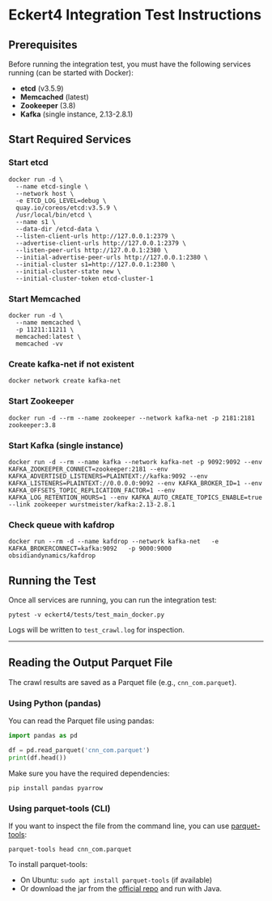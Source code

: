 # Eckert4 Integration Test Instructions

## Prerequisites

Before running the integration test, you must have the following services running (can be started with Docker):

- **etcd** (v3.5.9)
- **Memcached** (latest)
- **Zookeeper** (3.8)
- **Kafka** (single instance, 2.13-2.8.1)

## Start Required Services

### Start etcd
```
docker run -d \
  --name etcd-single \
  --network host \
  -e ETCD_LOG_LEVEL=debug \
  quay.io/coreos/etcd:v3.5.9 \
  /usr/local/bin/etcd \
  --name s1 \
  --data-dir /etcd-data \
  --listen-client-urls http://127.0.0.1:2379 \
  --advertise-client-urls http://127.0.0.1:2379 \
  --listen-peer-urls http://127.0.0.1:2380 \
  --initial-advertise-peer-urls http://127.0.0.1:2380 \
  --initial-cluster s1=http://127.0.0.1:2380 \
  --initial-cluster-state new \
  --initial-cluster-token etcd-cluster-1
```

### Start Memcached
```
docker run -d \
  --name memcached \
  -p 11211:11211 \
  memcached:latest \
  memcached -vv
```

### Create kafka-net if not existent
```
docker network create kafka-net
```

### Start Zookeeper

```
docker run -d --rm --name zookeeper --network kafka-net -p 2181:2181 zookeeper:3.8
```

### Start Kafka (single instance)
```
docker run -d --rm --name kafka --network kafka-net -p 9092:9092 --env KAFKA_ZOOKEEPER_CONNECT=zookeeper:2181 --env KAFKA_ADVERTISED_LISTENERS=PLAINTEXT://kafka:9092 --env KAFKA_LISTENERS=PLAINTEXT://0.0.0.0:9092 --env KAFKA_BROKER_ID=1 --env KAFKA_OFFSETS_TOPIC_REPLICATION_FACTOR=1 --env KAFKA_LOG_RETENTION_HOURS=1 --env KAFKA_AUTO_CREATE_TOPICS_ENABLE=true --link zookeeper wurstmeister/kafka:2.13-2.8.1
```

### Check queue with kafdrop
```
docker run --rm -d --name kafdrop --network kafka-net   -e KAFKA_BROKERCONNECT=kafka:9092   -p 9000:9000   obsidiandynamics/kafdrop
```

## Running the Test

Once all services are running, you can run the integration test:

```
pytest -v eckert4/tests/test_main_docker.py
```

Logs will be written to `test_crawl.log` for inspection.

---

## Reading the Output Parquet File

The crawl results are saved as a Parquet file (e.g., `cnn_com.parquet`).

### Using Python (pandas)

You can read the Parquet file using pandas:

```python
import pandas as pd

df = pd.read_parquet('cnn_com.parquet')
print(df.head())
```

Make sure you have the required dependencies:
```
pip install pandas pyarrow
```

### Using parquet-tools (CLI)

If you want to inspect the file from the command line, you can use [parquet-tools](https://github.com/apache/parquet-mr/tree/master/parquet-tools):

```
parquet-tools head cnn_com.parquet
```

To install parquet-tools:
- On Ubuntu: `sudo apt install parquet-tools` (if available)
- Or download the jar from the [official repo](https://github.com/apache/parquet-mr/tree/master/parquet-tools) and run with Java. 